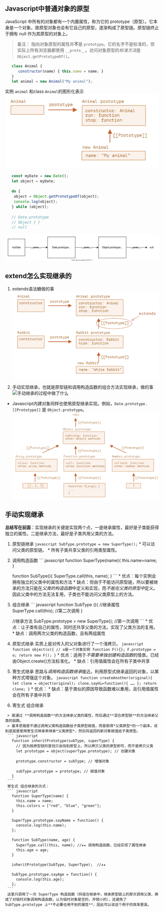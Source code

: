 ## Javascript中普通对象的原型

JavaScript 中所有的对象都有一个内置属性，称为它的 prototype（原型）。它本身是一个对象，故原型对象也会有它自己的原型，逐渐构成了原型链。原型链终止于拥有 null 作为其原型的对象上。

> 备注： 指向对象原型的属性并**不**是 `prototype`。它的名字不是标准的，但实际上所有浏览器都使用 `__proto__`。访问对象原型的*标准方法*是 `Object.getPrototypeOf()`。

``` javascript
   class Animal { 
      constructor(name) { this.name = name; }
   }
   let animal = new Animal("My animal");
```
   实例 `animal` 和class `Animal`的图形化表示
   ![类对象](../Pictures/类的原型链.jpg "图形化")

``` javascript
   const myDate = new Date();
   let object = myDate;

   do {
    object = Object.getPrototypeOf(object);
    console.log(object);
   } while (object);

   // Date.prototype
   // Object { }
   // null
```
![对象实例包含的原型链](../Pictures/mydate-prototype-chain.svg "原型链")

## extend怎么实现继承的
  1. extends语法糖做的事
  ![extends实现继承的过程中做了什么](../Pictures/whatextendsdo.png "what extends do")
  
  2. 手动实现继承，也就是原型链和调用构造函数的组合方法实现继承，做的事
  ![手动继承的过程中做了什么](../Pictures/画手动继承原型链.png "without Syntactic sugar")

  * Javascript内建对象同样也使用原型继承实现。例如，`Date.prototype.[[Prototype]]` 是 `Object.prototype`。
  ![内建原型](../Pictures/内建原型原型链.jpg "内建原型原型链")

## 手动实现继承
  **总结写在前面**：实现继承的关键是实现两个点，一是继承属性，最好是子类能获得独立的属性。二是继承方法，最好是子类共用父类的方法。

  1. 原型链继承
    ``` javascript
      SubType.prototype = new SuperType();
    ```
    * 可以访问父类的原型链。
    * 所有子类共享父类的引用类型属性。
  
  2. 调用构造函数
    ``` javascript
      function SuperType(name){ this.name=name; }

      function SubType(){
        SuperType.call(this, name);
      }
    ```
    * 优点：每个实例会拥有独立的父类中的属性和方法
    * 缺点：但由于不能访问原型链，所以要被继承的方法只能在*父类的构造函数*中定义和实现，而*不能在父类的原型中*定义。因此父类中的方法无法复用，子类也不能访问父类原型上的方法。
   
  3. 组合继承
    ``` javascript
      function SubType (){
        //继承属性
        SuperType.call(this);  //第二次调用
      }
  
      //继承方法
      SubType.prototype = new SuperType(); //第一次调用
    ``` 
    * 优点：让子类有自己的属性，同时还共享父类的方法，实现了父类方法的复用。
    * 缺点：调用两次父类的构造函数，且有两组属性

   4. 原型式继承
     实质上是对传入的父对象进行了一个浅拷贝。
     ``` javascript
       function object(o){ // o是一个对象实例
         function F(){};
         F.prototype = o;
         return new F();
       }
     ```
    * 优点：适用于*不需要单独创建构造函数*的情景。已经由Object.create()方法标准化。
    * 缺点：引用值属性会在所有子类中共享

   5. 寄生式继承
     思路与*调用构造函数继承*接近。利用原型式继承返回的对象，以某种方式增强这个对象。
     ``` javascript
       function createAnother(original){
         let clone = object(original);
         clone.sayHi=function(){ …… };
         return clone;
       }
     ```
     * 优点：
     * 缺点：基于类似的原因导致函数难以重用，且引用值属性会在所有子类中共享
   
   6. 寄生式 组合继承

     > 是通过 **调用构造函数**的方法继承父类的属性，然后通过**混合原型链**的方法继承父类的函数。
     > 基本思路是不通过调用父类构造函数给子类原型赋值，而是取得*父类原型*的一个副本。说到底就是使用寄生式继承来继承*父类原型*，然后将返回的新对象赋值给子类原型。
     ``` javascript
       function inheritPrototype(subType, superType) { 
         // 因为按原型链的查找只会找到原型上，所以拷贝父类的原型即可，而不是拷贝父类
         let prototype = object(superType.prototype); // 创建对象

         prototype.constructor = subType; // 增强对象 
         
         subType.prototype = prototype; // 赋值对象
       }
     ```
     寄生式 组合继承的方式：
     ``` javascript
       function SuperType(name) { 
         this.name = name; 
         this.colors = ["red", "blue", "green"]; 
       } 
       
       SuperType.prototype.sayName = function() { 
         console.log(this.name); 
       }; 
       
       function SubType(name, age) { 
         SuperType.call(this, name); //★★ 调用构造函数，已经实现了属性继承
         this.age = age; 
       } 
       
       inheritPrototype(SubType, SuperType);  //★★

       SubType.prototype.sayAge = function() { 
         console.log(this.age); 
       };
     ```
     这里只调用了一次 SuperType 构造函数（将组合继承中，继承原型链上的那次调用父类，换成了对临时对象调用构造函数，认为临时对象是空的，开销小的），还避免了 SubType.prototype 上**不必要也用不到的属性**，因此可以说这个例子的效率更高。